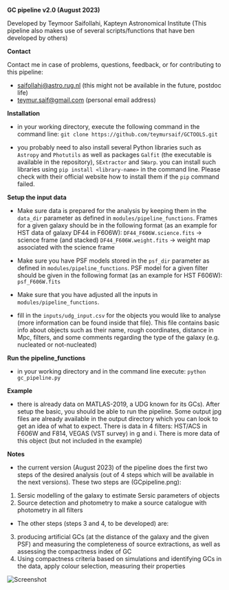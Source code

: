 **GC pipeline v2.0 (August 2023)**

Developed by Teymoor Saifollahi, Kapteyn Astronomical Institute
(This pipeline also makes use of several scripts/functions that have ben developed by others)

**Contact**

Contact me in case of problems, questions, feedback, or for contributing to this pipeline:
- saifollahi@astro.rug.nl (this might not be available in the future, postdoc life)
- teymur.saif@gmail.com (personal email address)

**Installation**
- in your working directory, execute the following command in the command line:
`git clone https://github.com/teymursaif/GCTOOLS.git`

- you probably need to also install several Python libraries such as `Astropy` and `Photutils` as well as packages `Galfit` (the executable is available in the repository), `SExtractor` and `SWarp`. you can install such libraries using `pip install <library-name>` in the command line. Please check with their official website how to install them if the `pip` command failed.

**Setup the input data**

- Make sure data is prepared for the analysis by keeping them in the `data_dir` parameter as defined in `modules/pipeline_functions`. Frames for a given galaxy should be in the following format (as an example for HST data of galaxy DF44 in F606W):
`DF44_F606W.science.fits` -> science frame (and stacked)
`DF44_F606W.weight.fits` -> weight map associated with the science frame

- Make sure you have PSF models stored in the `psf_dir` parameter as defined in `modules/pipeline_functions`. PSF model for a given filter should be given in the following format (as an example for HST F606W): `psf_F606W.fits`

- Make sure that you have adjusted all the inputs in `modules/pipeline_functions`.

- fill in the `inputs/udg_input.csv` for the objects you would like to analyse (more information can be found inside that file). This file contains basic info about objects such as their name, rough coordinates, distance in Mpc, filters, and some comments regarding the type of the galaxy (e.g. nucleated or not-nucleated)

**Run the pipeline_functions**
- in your working directory and in the command line execute:
`python gc_pipeline.py`

**Example**
- there is already data on MATLAS-2019, a UDG known for its GCs). After setup the basic, you should be able to run the pipeline. Some output jpg files are already available in the output directory which you can look to get an idea of what to expect. There is data in 4 filters: HST/ACS in F606W and F814, VEGAS (VST survey) in g and i. There is more data of this object (but not included in the example)

**Notes**
- the current version (August 2023) of the pipeline does the first two steps of the desired analysis (out of 4 steps which will be available in the next versions). These two steps are (GCpipeline.png):
  
1. Sersic modelling of the galaxy to estimate Sersic parameters of objects
2. Source detection and photometry to make a source catalogue with photometry in all filters

- The other steps (steps 3 and 4, to be developed) are:

3. producing artificial GCs (at the distance of the galaxy and the given PSF) and measuring the completeness of source extractions, as well as assessing the compactness index of GC
4. Using compactness criteria based on simulations and identifying GCs in the data, apply colour selection, measuring their properties

![Screenshot](https://raw.githubusercontent.com/teymursaif/GCTOOLS/main/GCpipeline.png)
